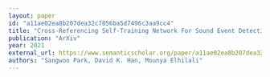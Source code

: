 ```yaml
---
layout: paper
id: "a11ae02ea8b207dea32c7856ba5d7496c3aa9cc4"
title: "Cross-Referencing Self-Training Network For Sound Event Detection In Audio Mixtures"
publication: "ArXiv"
year: 2021
external_url: https://www.semanticscholar.org/paper/a11ae02ea8b207dea32c7856ba5d7496c3aa9cc4
authors: "Sangwoo Park, David K. Han, Mounya Elhilali"
---
```

